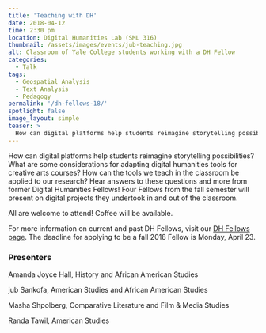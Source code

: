```yaml
---
title: 'Teaching with DH'
date: 2018-04-12
time: 2:30 pm
location: Digital Humanities Lab (SML 316)
thumbnail: /assets/images/events/jub-teaching.jpg
alt: Classroom of Yale College students working with a DH Fellow
categories:
  - Talk
tags:
  - Geospatial Analysis
  - Text Analysis
  - Pedagogy
permalink: '/dh-fellows-18/'
spotlight: false
image_layout: simple
teaser: >
  How can digital platforms help students reimagine storytelling possibilties? What are some considerations for adapting digital humanities tools for creative arts courses? Hear some answers first-hand from former Digital Humanities Fellows.
---
```

How can digital platforms help students reimagine storytelling possibilities? What are some considerations for adapting digital humanities tools for creative arts courses? How can the tools we teach in the classroom be applied to our research? Hear answers to these questions and more from former Digital Humanities Fellows! Four Fellows from the fall semester will present on digital projects they undertook in and out of the classroom. 

All are welcome to attend! Coffee will be available.
   
For more information on current and past DH Fellows, visit our <a href='http://web.library.yale.edu/dhlab/dhfellows' target='_blank'>DH Fellows page</a>. The deadline for applying to be a fall 2018 Fellow is Monday, April 23.

### Presenters 
Amanda Joyce Hall, History and African American Studies

jub Sankofa, American Studies and African American Studies

Masha Shpolberg, Comparative Literature and Film & Media Studies

Randa Tawil, American Studies